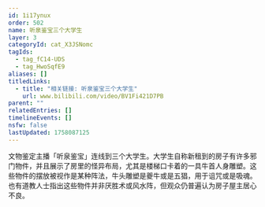 ```yaml
---
id: 1i17ynux
order: 502
name: 听泉鉴宝三个大学生
layer: 3
categoryId: cat_X3JSNomc
tagIds:
  - tag_fC14-UDS
  - tag_HwoSqfE9
aliases: []
titledLinks:
  - title: "相关链接: 听泉鉴宝三个大学生"
    url: www.bilibili.com/video/BV1Fi421D7PB
parent: ""
relatedEntries: []
timelineEvents: []
nsfw: false
lastUpdated: 1758087125
---
```


文物鉴定主播「听泉鉴宝」连线到三个大学生。大学生自称新租到的房子有许多邪门物件，并且展示了房里的怪异布局，尤其是楼梯口卡着的一具牛首人身雕塑。这些物件的摆放被视作是某种阵法，牛头雕塑是夔牛或是五猖，用于诅咒或是吸魂。也有道教人士指出这些物件并非厌胜术或风水阵，但观众仍普遍认为房子屋主居心不良。